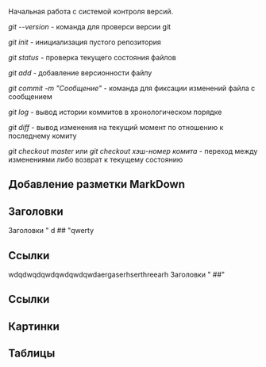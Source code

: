 Начальная работа с системой контроля версий.

*git --version* - команда для проверси версии git

*git init* - инициализация пустого репозитория

*git status* - проверка текущего состояния файлов

*git add* - добавление версионности файлу

*git commit -m "Сообщение"* - команда для фиксации изменений файла с сообщением

*git log* - вывод истории коммитов в хронологическом порядке

*git diff* - вывод изменения на текущий момент по отношению к последнему комиту

*git checkout master* или *git checkout хэш-номер комита* - переход между изменениями либо возврат к текущему состоянию
 ## Добавление разметки  MarkDown

 ## Заголовки
 
 Заголовки "    d   ## "qwerty 

 ## Cсылки
wdqdwqdqwdqwdqwdqwdaergaserhserthreearh
 Заголовки "       ##"

 ## Cсылки

 ## Картинки    

 ## Таблицы